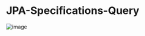 # JPA-Specifications-Query

![image](https://github.com/KRIS13-GIF/JPA-Specifications-Query/assets/71281629/2b95146e-60f1-4b74-8d8f-3789c8710e74)
